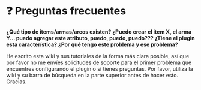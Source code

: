 # ❓ Preguntas frecuentes

**¿Qué tipo de items/armas/arcos existen? ¿Puedo crear el item X, el arma Y... puedo agregar este atributo, puedo, puedo, puedo??? ¿Tiene el plugin esta característica? ¿Por qué tengo este problema y ese problema?**

He escrito esta wiki y sus tutoriales de la forma más clara posible, así que por favor no me envíes solicitudes de soporte para el primer problema que encuentres configurando el plugin o si tienes preguntas. Por favor, utiliza la wiki y su barra de búsqueda en la parte superior antes de hacer esto. Gracias.

